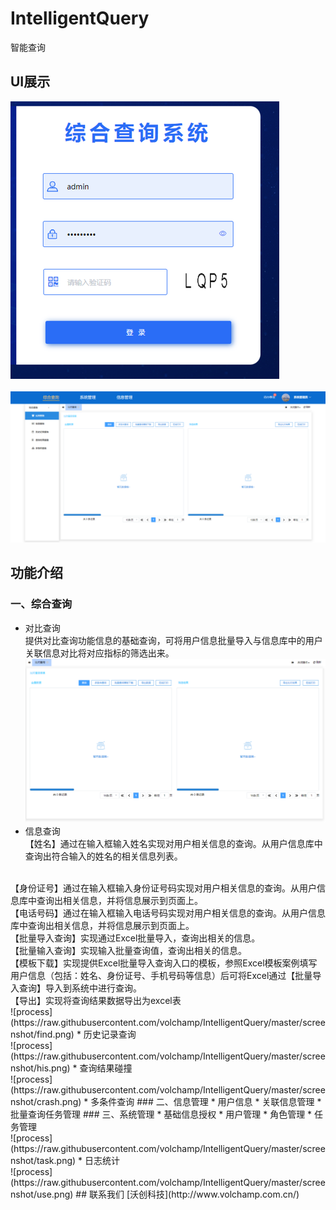 # IntelligentQuery
智能查询
## UI展示
![process](https://raw.githubusercontent.com/volchamp/IntelligentQuery/master/screenshot/login.png)
<br><br>
![process](https://raw.githubusercontent.com/volchamp/IntelligentQuery/master/screenshot/home.png)
## 功能介绍
### 一、综合查询 
* 对比查询<br>
提供对比查询功能信息的基础查询，可将用户信息批量导入与信息库中的用户关联信息对比将对应指标的筛选出来。<br>
![process](https://raw.githubusercontent.com/volchamp/IntelligentQuery/master/screenshot/query.png)
* 信息查询<br>
【姓名】通过在输入框输入姓名实现对用户相关信息的查询。从用户信息库中查询出符合输入的姓名的相关信息列表。
<br>
【身份证号】通过在输入框输入身份证号码实现对用户相关信息的查询。从用户信息库中查询出相关信息，并将信息展示到页面上。
<br>
【电话号码】通过在输入框输入电话号码实现对用户相关信息的查询。从用户信息库中查询出相关信息，并将信息展示到页面上。
<br>
【批量导入查询】实现通过Excel批量导入，查询出相关的信息。
<br>
【批量输入查询】实现输入批量查询值，查询出相关的信息。
<br>
【模板下载】实现提供Excel批量导入查询入口的模板，参照Excel模板案例填写用户信息（包括：姓名、身份证号、手机号码等信息）后可将Excel通过【批量导入查询】导入到系统中进行查询。
<br>
【导出】实现将查询结果数据导出为excel表<br>
![process](https://raw.githubusercontent.com/volchamp/IntelligentQuery/master/screenshot/find.png)
* 历史记录查询<br>
![process](https://raw.githubusercontent.com/volchamp/IntelligentQuery/master/screenshot/his.png)
* 查询结果碰撞<br>
![process](https://raw.githubusercontent.com/volchamp/IntelligentQuery/master/screenshot/crash.png)
* 多条件查询
### 二、信息管理
* 用户信息
* 关联信息管理
* 批量查询任务管理
### 三、系统管理
* 基础信息授权
* 用户管理
* 角色管理
* 任务管理<br>
![process](https://raw.githubusercontent.com/volchamp/IntelligentQuery/master/screenshot/task.png)
* 日志统计<br>
![process](https://raw.githubusercontent.com/volchamp/IntelligentQuery/master/screenshot/use.png)
## 联系我们
 [沃创科技](http://www.volchamp.com.cn/)
